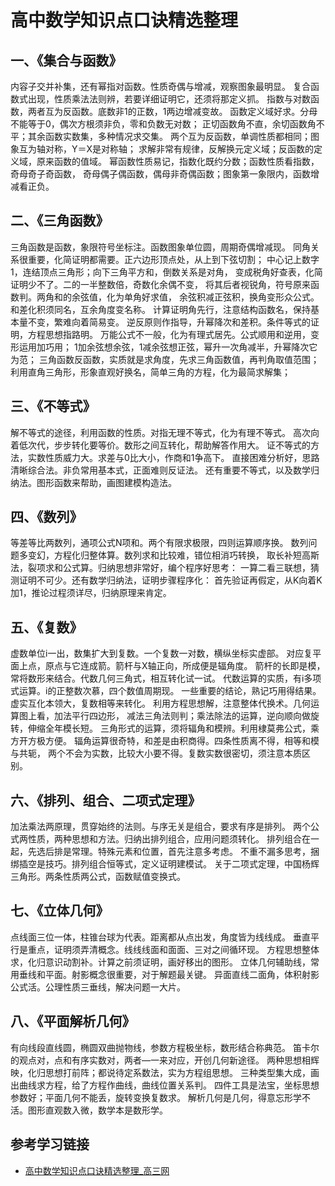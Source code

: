 # 高中数学知识点口诀精选整理

## 一、《集合与函数》

内容子交并补集，还有幂指对函数。性质奇偶与增减，观察图象最明显。
复合函数式出现，性质乘法法则辨，若要详细证明它，还须将那定义抓。
指数与对数函数，两者互为反函数。底数非1的正数，1两边增减变故。
函数定义域好求。分母不能等于0，偶次方根须非负，零和负数无对数；
正切函数角不直，余切函数角不平；其余函数实数集，多种情况求交集。
两个互为反函数，单调性质都相同；图象互为轴对称，Y＝X是对称轴；
求解非常有规律，反解换元定义域；反函数的定义域，原来函数的值域。
幂函数性质易记，指数化既约分数；函数性质看指数，奇母奇子奇函数，
奇母偶子偶函数，偶母非奇偶函数；图象第一象限内，函数增减看正负。

## 二、《三角函数》

三角函数是函数，象限符号坐标注。函数图象单位圆，周期奇偶增减现。
同角关系很重要，化简证明都需要。正六边形顶点处，从上到下弦切割；
中心记上数字1，连结顶点三角形；向下三角平方和，倒数关系是对角，
变成税角好查表，化简证明少不了。二的一半整数倍，奇数化余偶不变，
将其后者视锐角，符号原来函数判。两角和的余弦值，化为单角好求值，
余弦积减正弦积，换角变形众公式。和差化积须同名，互余角度变名称。
计算证明角先行，注意结构函数名，保持基本量不变，繁难向着简易变。
逆反原则作指导，升幂降次和差积。条件等式的证明，方程思想指路明。
万能公式不一般，化为有理式居先。公式顺用和逆用，变形运用加巧用；
1加余弦想余弦，1减余弦想正弦，幂升一次角减半，升幂降次它为范；
三角函数反函数，实质就是求角度，先求三角函数值，再判角取值范围；
利用直角三角形，形象直观好换名，简单三角的方程，化为最简求解集；

## 三、《不等式》

解不等式的途径，利用函数的性质。对指无理不等式，化为有理不等式。
高次向着低次代，步步转化要等价。数形之间互转化，帮助解答作用大。
证不等式的方法，实数性质威力大。求差与0比大小，作商和1争高下。
直接困难分析好，思路清晰综合法。非负常用基本式，正面难则反证法。
还有重要不等式，以及数学归纳法。图形函数来帮助，画图建模构造法。

## 四、《数列》

等差等比两数列，通项公式N项和。两个有限求极限，四则运算顺序换。
数列问题多变幻，方程化归整体算。数列求和比较难，错位相消巧转换，
取长补短高斯法，裂项求和公式算。归纳思想非常好，编个程序好思考：
一算二看三联想，猜测证明不可少。还有数学归纳法，证明步骤程序化：
首先验证再假定，从K向着K加1，推论过程须详尽，归纳原理来肯定。

## 五、《复数》

虚数单位i一出，数集扩大到复数。一个复数一对数，横纵坐标实虚部。
对应复平面上点，原点与它连成箭。箭杆与X轴正向，所成便是辐角度。
箭杆的长即是模，常将数形来结合。代数几何三角式，相互转化试一试。
代数运算的实质，有i多项式运算。i的正整数次慕，四个数值周期现。
一些重要的结论，熟记巧用得结果。虚实互化本领大，复数相等来转化。
利用方程思想解，注意整体代换术。几何运算图上看，加法平行四边形，
减法三角法则判；乘法除法的运算，逆向顺向做旋转，伸缩全年模长短。
三角形式的运算，须将辐角和模辨。利用棣莫弗公式，乘方开方极方便。
辐角运算很奇特，和差是由积商得。四条性质离不得，相等和模与共轭，
两个不会为实数，比较大小要不得。复数实数很密切，须注意本质区别。

## 六、《排列、组合、二项式定理》

加法乘法两原理，贯穿始终的法则。与序无关是组合，要求有序是排列。
两个公式两性质，两种思想和方法。归纳出排列组合，应用问题须转化。
排列组合在一起，先选后排是常理。特殊元素和位置，首先注意多考虑。
不重不漏多思考，捆绑插空是技巧。排列组合恒等式，定义证明建模试。
关于二项式定理，中国杨辉三角形。两条性质两公式，函数赋值变换式。

## 七、《立体几何》

点线面三位一体，柱锥台球为代表。距离都从点出发，角度皆为线线成。
垂直平行是重点，证明须弄清概念。线线线面和面面、三对之间循环现。
方程思想整体求，化归意识动割补。计算之前须证明，画好移出的图形。
立体几何辅助线，常用垂线和平面。射影概念很重要，对于解题最关键。
异面直线二面角，体积射影公式活。公理性质三垂线，解决问题一大片。

## 八、《平面解析几何》

有向线段直线圆，椭圆双曲抛物线，参数方程极坐标，数形结合称典范。
笛卡尔的观点对，点和有序实数对，两者—一来对应，开创几何新途径。
两种思想相辉映，化归思想打前阵；都说待定系数法，实为方程组思想。
三种类型集大成，画出曲线求方程，给了方程作曲线，曲线位置关系判。
四件工具是法宝，坐标思想参数好；平面几何不能丢，旋转变换复数求。
解析几何是几何，得意忘形学不活。图形直观数入微，数学本是数形学。


## 参考学习链接

* [高中数学知识点口诀精选整理_高三网](http://www.gaosan.com/gaokao/184128.html)
